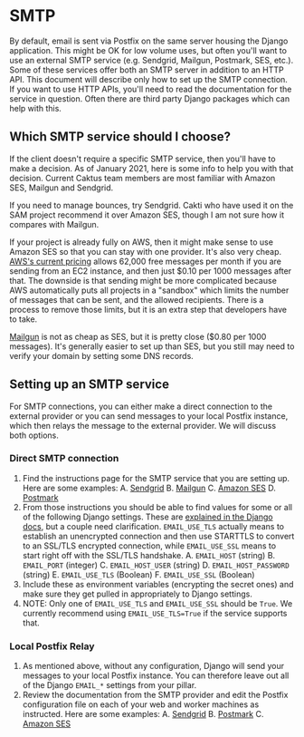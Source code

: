 SMTP
====

By default, email is sent via Postfix on the same server housing the
Django application. This might be OK for low volume uses, but often
you\'ll want to use an external SMTP service (e.g. Sendgrid, Mailgun,
Postmark, SES, etc.). Some of these services offer both an SMTP server
in addition to an HTTP API. This document will describe only how to set
up the SMTP connection. If you want to use HTTP APIs, you\'ll need to
read the documentation for the service in question. Often there are
third party Django packages which can help with this.

Which SMTP service should I choose?
-----------------------------------

If the client doesn\'t require a specific SMTP service, then you\'ll
have to make a decision. As of January 2021, here is some info to help
you with that decision. Current Caktus team members are most familiar
with Amazon SES, Mailgun and Sendgrid.

If you need to manage bounces, try Sendgrid. Cakti who have used it on
the SAM project recommend it over Amazon SES, though I am not sure how
it compares with Mailgun.

If your project is already fully on AWS, then it might make sense to use
Amazon SES so that you can stay with one provider. It\'s also very
cheap. [AWS\'s current pricing](https://aws.amazon.com/ses/pricing/)
allows 62,000 free messages per month if you are sending from an EC2
instance, and then just \$0.10 per 1000 messages after that. The
downside is that sending might be more complicated because AWS
automatically puts all projects in a \"sandbox\" which limits the number
of messages that can be sent, and the allowed recipients. There is a
process to remove those limits, but it is an extra step that developers
have to take.

[Mailgun](https://www.mailgun.com/pricing/) is not as cheap as SES, but
it is pretty close (\$0.80 per 1000 messages). It\'s generally easier to
set up than SES, but you still may need to verify your domain by setting
some DNS records.

Setting up an SMTP service
--------------------------

For SMTP connections, you can either make a direct connection to the
external provider or you can send messages to your local Postfix
instance, which then relays the message to the external provider. We
will discuss both options.

### Direct SMTP connection

1.  Find the instructions page for the SMTP service that you are setting
    up. Here are some examples:
    A.  [Sendgrid](https://sendgrid.com/docs/Integrate/Frameworks/django.html)
    B.  [Mailgun](https://documentation.mailgun.com/en/latest/quickstart-sending.html#send-via-smtp)
    C.  [Amazon
        SES](https://docs.aws.amazon.com/ses/latest/DeveloperGuide/smtp-credentials.html#smtp-credentials-console)
    D.  [Postmark](http://support.postmarkapp.com/article/811-what-are-the-smtp-details-credentials-i-should-be-using)
2.  From those instructions you should be able to find values for some
    or all of the following Django settings. These are [explained in the
    Django
    docs](https://docs.djangoproject.com/en/dev/ref/settings/#std:setting-EMAIL_HOST),
    but a couple need clarification. `EMAIL_USE_TLS` actually means to
    establish an unencrypted connection and then use STARTTLS to convert
    to an SSL/TLS encrypted connection, while `EMAIL_USE_SSL` means to
    start right off with the SSL/TLS handshake.
    A.  `EMAIL_HOST` (string)
    B.  `EMAIL_PORT` (integer)
    C.  `EMAIL_HOST_USER` (string)
    D.  `EMAIL_HOST_PASSWORD` (string)
    E.  `EMAIL_USE_TLS` (Boolean)
    F.  `EMAIL_USE_SSL` (Boolean)
3.  Include these as environment variables (encrypting the secret ones)
    and make sure they get pulled in appropriately to Django settings.
4.  NOTE: Only one of `EMAIL_USE_TLS` and `EMAIL_USE_SSL` should be
    `True`. We currently recommend using `EMAIL_USE_TLS=True` if the
    service supports that.

### Local Postfix Relay

1.  As mentioned above, without any configuration, Django will send your
    messages to your local Postfix instance. You can therefore leave out
    all of the Django `EMAIL_*` settings from your pillar.
2.  Review the documentation from the SMTP provider and edit the Postfix
    configuration file on each of your web and worker machines as
    instructed. Here are some examples:
    A.  [Sendgrid](https://sendgrid.com/docs/Integrate/Mail_Servers/postfix.html)
    B.  [Postmark](http://support.postmarkapp.com/article/832-can-i-configure-postfix-to-send-through-postmark)
    C.  [Amazon
        SES](https://docs.aws.amazon.com/ses/latest/DeveloperGuide/postfix.html)
